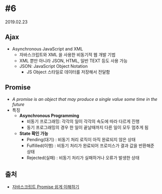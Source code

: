 # #6

2019.02.23

## Ajax

- Asynchronous JavaScript and XML
  - 자바스크립트와 XML 을 사용한 비동기적 웹 개발 기법
  - XML 뿐만 아니라 JSON, HTML, 일반 TEXT 등도 사용 가능
  - JSON: JavaScript Object Notation
    - JS Object 스타일로 데이터를 저장해서 전달함

## Promise

- *A promise is an object that may produce a single value some time in the future*
- 특징
  - **Asynchronous Programming**
    - 비동기 프로그래밍: 각각의 일이 각각의 속도에 따라 다르게 진행
    - 동기 프로그래밍의 경우 한 일이 끝날때까지 다른 일이 모두 멈추게 됨
  - **State 확인 가능**
    - Pending(대기) : 비동기 처리 로직이 아직 완료되지 않은 상태
    - Fulfilled(이행) : 비동기 처리가 완료되어 프로미스가 결과 값을 반환해준 상태
    - Rejected(실패) : 비동기 처리가 실패하거나 오류가 발생한 상태

## 출처

- [자바스크립트 Promise 쉽게 이해하기](https://joshua1988.github.io/web-development/javascript/promise-for-beginners/)